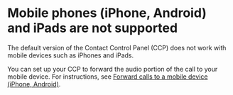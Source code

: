 # Mobile phones \(iPhone, Android\) and iPads are not supported<a name="mobile-devices-not-supported"></a>

The default version of the Contact Control Panel \(CCP\) does not work with mobile devices such as iPhones and iPads\. 

You can set up your CCP to forward the audio portion of the call to your mobile device\. For instructions, see [Forward calls to a mobile device \(iPhone, Android\)](forward-calls-to-mobile-device.md)\. 